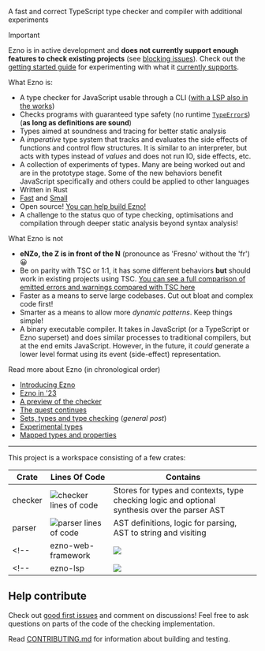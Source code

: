 A fast and correct TypeScript type checker and compiler with additional experiments

> [!IMPORTANT]
> Ezno is in active development and **does not currently support enough features to check existing projects** (see [blocking issues](https://github.com/kaleidawave/ezno/labels/blocking)). Check out the [getting started guide](./checker/documentation/getting-started.md) for experimenting with what it [currently supports](./checker/specification/specification.md).

<!-- ![project lines of code](https://kaleidawave-projectinformation.web.val.run/project/ezno/badge) -->

What Ezno is:
- A type checker for JavaScript usable through a CLI ([with a LSP also in the works](https://github.com/kaleidawave/ezno/issues/22))
- Checks programs with guaranteed type safety (no runtime [`TypeError`s](https://developer.mozilla.org/en-US/docs/Web/JavaScript/Reference/Global_Objects/TypeError)) (**as long as definitions are sound**)
- Types aimed at soundness and tracing for better static analysis
- A *imperative* type system that tracks and evaluates the side effects of functions and control flow structures. It is similar to an interpreter, but acts with types instead of *values* and does not run IO, side effects, etc.
- A collection of experiments of types. Many are being worked out and are in the prototype stage. Some of the new behaviors benefit JavaScript specifically and others could be applied to other languages
- Written in Rust
- [Fast](https://kaleidawave-getlatestgithubrun.web.val.run/kaleidawave/ezno/main?workflow=performance) and [Small](https://kaleidawave-getlatestgithubrun.web.val.run/kaleidawave/ezno/main?workflow=lines-of-code)
- Open source! [You can help build Ezno!](https://github.com/kaleidawave/ezno/issues?q=is%3Aopen+label%3Agood-first-issue%2Cfeedback-needed)
- A challenge to the status quo of type checking, optimisations and compilation through deeper static analysis beyond syntax analysis!

What Ezno is not
- **eNZo, the Z is in front of the N** (pronounce as 'Fresno' without the 'fr') 😀
- Be on parity with TSC or 1:1, it has some different behaviors **but** should work in existing projects using TSC. [You can see a full comparison of emitted errors and warnings compared with TSC here](https://kaleidawave.github.io/ezno/comparison)
- Faster as a means to serve large codebases. Cut out bloat and complex code first!
- Smarter as a means to allow more *dynamic patterns*. Keep things simple!
- A binary executable compiler. It takes in JavaScript (or a TypeScript or Ezno superset) and does similar processes to traditional compilers, but at the end emits JavaScript. However, in the future, it *could* generate a lower level format using its event (side-effect) representation.

Read more about Ezno (in chronological order)
- [Introducing Ezno](https://kaleidawave.github.io/posts/introducing-ezno/)
- [Ezno in '23](https://kaleidawave.github.io/posts/ezno-23/)
- [A preview of the checker](https://kaleidawave.github.io/posts/a-preview-of-the-checker/)
- [The quest continues](https://kaleidawave.github.io/posts/the-quest-continues/)
- [Sets, types and type checking](https://kaleidawave.github.io/posts/sets-types-and-type-checking/) (*general post*)
- [Experimental types](https://kaleidawave.github.io/posts/experimental-types/)
- [Mapped types and properties](https://kaleidawave.github.io/posts/mapped-types/)

---

This project is a workspace consisting of a few crates:

| Crate | Lines Of Code | Contains |
|---|---|---|
| checker | ![checker lines of code](https://kaleidawave-projectinformation.web.val.run/project/ezno-checker/badge) | Stores for types and contexts, type checking logic and optional synthesis over the parser AST |
| parser | ![parser lines of code](https://kaleidawave-projectinformation.web.val.run/project/ezno-parser/badge) | AST definitions, logic for parsing, AST to string and visiting |
<!-- | ezno-web-framework | ![](https://kaleidawave-projectinformation.web.val.run/project/framework/badge) | Visitors and code generation for JSX and reactive expression transformations. | -->
<!-- | ezno-lsp | ![](https://kaleidawave-projectinformation.web.val.run/project/framework/badge) | Visitors and code generation for JSX and reactive expression transformations. | -->

## Help contribute

Check out [good first issues]((https://github.com/kaleidawave/ezno/issues?q=is%3Aopen+label%3Agood-first-issue%2Cfeedback-needed)) and comment on discussions! Feel free to ask questions on parts of the code of the checking implementation.

Read [CONTRIBUTING.md](https://github.com/kaleidawave/ezno/blob/main/CONTRIBUTING.md) for information about building and testing.

